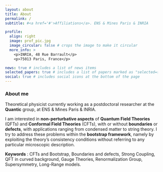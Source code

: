 ```yaml
---
layout: about
title: About
permalink: /
subtitle: #<a href='#'>Affiliations</a>. ENS & Mines Paris & INRIA

profile:
  align: right
  image: prof_pic.jpg
  image_circular: false # crops the image to make it circular
  more_info: >
    <p>INRIA, 48 Rue Barrault</p>
    <p>75013 Paris, France</p>

news: true # includes a list of news items
selected_papers: true # includes a list of papers marked as "selected={true}"
social: true # includes social icons at the bottom of the page
---
```



<h3>About me</h3>

Theoretical physicist currently working as a postdoctoral researcher at the **Quantic** group, at ENS & Mines Paris & INRIA.

I am interested in **non-perturbative aspects** of **Quantum Field Theories** (QFTs) and **Conformal Field Theories** (CFTs), with or without **boundaries** or **defects**, with applications ranging from condensed matter to string theory. I try to address these problems within the **bootstrap framework**, namely by exploiting the theory’s consistency conditions without referring to any particular microscopic description.

**Keywords** : CFTs and Bootstrap, Boundaries and defects, Strong Coupling, QFT in curved background, Gauge Theories, Renormalization Group, Supersymmetry, Long-Range models.



